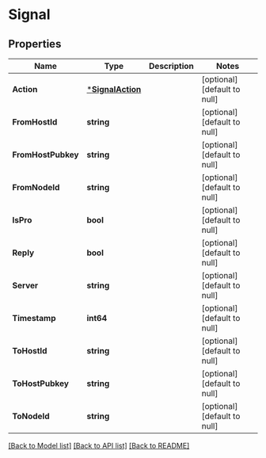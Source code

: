# Signal

## Properties
Name | Type | Description | Notes
------------ | ------------- | ------------- | -------------
**Action** | [***SignalAction**](SignalAction.md) |  | [optional] [default to null]
**FromHostId** | **string** |  | [optional] [default to null]
**FromHostPubkey** | **string** |  | [optional] [default to null]
**FromNodeId** | **string** |  | [optional] [default to null]
**IsPro** | **bool** |  | [optional] [default to null]
**Reply** | **bool** |  | [optional] [default to null]
**Server** | **string** |  | [optional] [default to null]
**Timestamp** | **int64** |  | [optional] [default to null]
**ToHostId** | **string** |  | [optional] [default to null]
**ToHostPubkey** | **string** |  | [optional] [default to null]
**ToNodeId** | **string** |  | [optional] [default to null]

[[Back to Model list]](../README.md#documentation-for-models) [[Back to API list]](../README.md#documentation-for-api-endpoints) [[Back to README]](../README.md)


